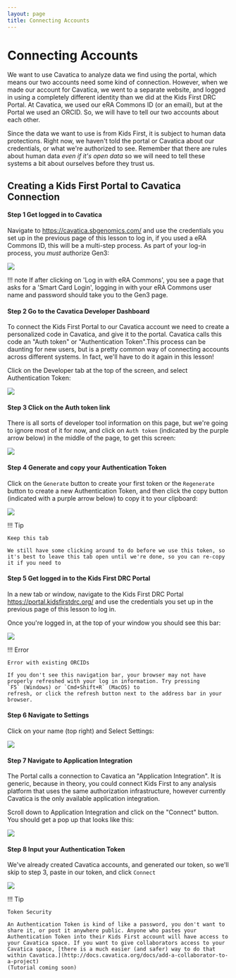 ```yaml
---
layout: page
title: Connecting Accounts
---
```


Connecting Accounts
===================

We want to use Cavatica to analyze data we find using the
portal, which means our two accounts need some kind of connection.
However, when we made our account for Cavatica, we went to a separate
website, and logged in using a completely different identity than we did
at the Kids First DRC Portal. At Cavatica, we used our eRA Commons ID
(or an email), but at the Portal we used an ORCID. So, we will have to
tell our two accounts about each other.

Since the data we want to use is from Kids First,
it is subject to human data protections. Right now, we haven't told the
portal or Cavatica about our credentials, or what we're authorized to
see. Remember that there are rules about human data *even if it's open
data* so we will need to tell these systems a bit about ourselves before
they trust us.

Creating a Kids First Portal to Cavatica Connection
---------------------------------------------------

#### Step 1 Get logged in to Cavatica

Navigate to <https://cavatica.sbgenomics.com/> and use the credentials
you set up in the previous page of this lesson to log in, if you used a
eRA Commons ID, this will be a multi-step process. As part of your
log-in process, you *must* authorize Gen3:

[![](../../images/KidsFirstPortal_8.png)](../../images/KidsFirstPortal_8.png "Authorize Cavatica")

!!! note
    If after clicking on 'Log in with eRA Commons', you see a page
    that asks for a 'Smart Card Login', logging in with your eRA Commons
    user name and password should take you to the Gen3 page.

#### Step 2 Go to the Cavatica Developer Dashboard

To connect the Kids First Portal to our Cavatica
account we need to create a personalized code in Cavatica, and give it to
the portal. Cavatica calls this code an "Auth token" or "Authentication Token".This process can be daunting for new users, but is a pretty common way
of connecting accounts across different systems. In fact, we'll have to
do it again in this lesson!

<!-- and keeps the tool that creates them a Developer tool.
-->

Click on the Developer tab at the top of the screen, and select
Authentication Token:

[![](../../images/Cavatica_4.png)](../../images/Cavatica_4.png "Cavatica Developer Tab")

#### Step 3 Click on the Auth token link

There is all sorts of developer tool information on this page, but
we're going to ignore most of it for now, and click on `Auth
token` (indicated by the purple arrow below) in the middle
of the page, to get this screen:

[![](../../images/Cavatica_5.png)](../../images/Cavatica_5.png "Cavatica Authentication Token")

#### Step 4 Generate and copy your Authentication Token

Click on the `Generate` button to create your first token or the `Regenerate` button to create a new
Authentication Token, and then click the copy button (indicated with a
purple arrow below) to copy it to your clipboard:

[![](../../images/Cavatica_6.png)](../../images/Cavatica_6.png "Generate Authentication Token")


!!! Tip

    Keep this tab

    We still have some clicking around to do before we use this token, so
    it's best to leave this tab open until we're done, so you can re-copy
    it if you need to


#### Step 5 Get logged in to the Kids First DRC Portal

In a new tab or window, navigate to the Kids First DRC Portal
<https://portal.kidsfirstdrc.org/> and use the credentials you set up in
the previous page of this lesson to log in.

Once you're logged in, at the top of your window you should see this
bar:

[![](../../images/KidsFirstPortal_4.png)](../../images/KidsFirstPortal_4.png "KFDRC Portal Dashboard")

!!! Error

    Error with existing ORCIDs

    If you don't see this navigation bar, your browser may not have
    properly refreshed with your log in information. Try pressing
    `F5` (Windows) or `Cmd+Shift+R` (MacOS) to
    refresh, or click the refresh button next to the address bar in your
    browser.

#### Step 6 Navigate to Settings

Click on your name (top right) and Select Settings:

[![](../../images/KidsFirstPortal_5.png)](../../images/KidsFirstPortal_5.png "KFDRC Portal Dashboard Settings")

#### Step 7 Navigate to Application Integration

The Portal calls a connection to Cavatica an "Application
Integration". It is generic, because in theory, you could connect Kids
First to any analysis platform that uses the same authorization
infrastructure, however currently Cavatica is the only available
application integration.

Scroll down to Application Integration and click on the "Connect"
button. You should get a pop up that looks like this:

[![](../../images/KidsFirstPortal_7.png)](../../images/KidsFirstPortal_7.png "How to Connect to Cavatica")

#### Step 8 Input your Authentication Token

We've already created Cavatica accounts, and generated our token, so
we'll skip to step 3, paste in our token, and click `Connect`

[![](../../images/KidsFirstPortal_9.png)](../../images/KidsFirstPortal_9.png "How to Connect to Cavatica")

!!! Tip

    Token Security

    An Authentication Token is kind of like a password, you don't want to
    share it, or post it anywhere public. Anyone who pastes your
    Authentication Token into their Kids First account will have access to
    your Cavatica space. If you want to give collaborators access to your
    Cavatica space, [there is a much easier (and safer) way to do that
    within Cavatica.](http://docs.cavatica.org/docs/add-a-collaborator-to-a-project)
    (Tutorial coming soon)
